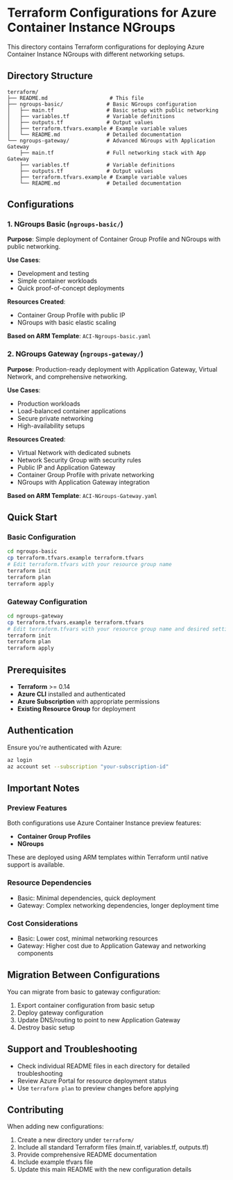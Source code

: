 # Terraform Configurations for Azure Container Instance NGroups

This directory contains Terraform configurations for deploying Azure Container Instance NGroups with different networking setups.

## Directory Structure

```
terraform/
├── README.md                    # This file
├── ngroups-basic/              # Basic NGroups configuration
│   ├── main.tf                 # Basic setup with public networking
│   ├── variables.tf            # Variable definitions
│   ├── outputs.tf              # Output values
│   ├── terraform.tfvars.example # Example variable values
│   └── README.md               # Detailed documentation
└── ngroups-gateway/            # Advanced NGroups with Application Gateway
    ├── main.tf                 # Full networking stack with App Gateway
    ├── variables.tf            # Variable definitions
    ├── outputs.tf              # Output values
    ├── terraform.tfvars.example # Example variable values
    └── README.md               # Detailed documentation
```

## Configurations

### 1. NGroups Basic (`ngroups-basic/`)

**Purpose**: Simple deployment of Container Group Profile and NGroups with public networking.

**Use Cases**:
- Development and testing
- Simple container workloads
- Quick proof-of-concept deployments

**Resources Created**:
- Container Group Profile with public IP
- NGroups with basic elastic scaling

**Based on ARM Template**: `ACI-Ngroups-basic.yaml`

### 2. NGroups Gateway (`ngroups-gateway/`)

**Purpose**: Production-ready deployment with Application Gateway, Virtual Network, and comprehensive networking.

**Use Cases**:
- Production workloads
- Load-balanced container applications
- Secure private networking
- High-availability setups

**Resources Created**:
- Virtual Network with dedicated subnets
- Network Security Group with security rules
- Public IP and Application Gateway
- Container Group Profile with private networking
- NGroups with Application Gateway integration

**Based on ARM Template**: `ACI-NGroups-Gateway.yaml`

## Quick Start

### Basic Configuration

```bash
cd ngroups-basic
cp terraform.tfvars.example terraform.tfvars
# Edit terraform.tfvars with your resource group name
terraform init
terraform plan
terraform apply
```

### Gateway Configuration

```bash
cd ngroups-gateway
cp terraform.tfvars.example terraform.tfvars
# Edit terraform.tfvars with your resource group name and desired settings
terraform init
terraform plan
terraform apply
```

## Prerequisites

- **Terraform** >= 0.14
- **Azure CLI** installed and authenticated
- **Azure Subscription** with appropriate permissions
- **Existing Resource Group** for deployment

## Authentication

Ensure you're authenticated with Azure:

```bash
az login
az account set --subscription "your-subscription-id"
```

## Important Notes

### Preview Features
Both configurations use Azure Container Instance preview features:
- **Container Group Profiles**
- **NGroups**

These are deployed using ARM templates within Terraform until native support is available.

### Resource Dependencies
- Basic: Minimal dependencies, quick deployment
- Gateway: Complex networking dependencies, longer deployment time

### Cost Considerations
- Basic: Lower cost, minimal networking resources
- Gateway: Higher cost due to Application Gateway and networking components

## Migration Between Configurations

You can migrate from basic to gateway configuration:

1. Export container configuration from basic setup
2. Deploy gateway configuration
3. Update DNS/routing to point to new Application Gateway
4. Destroy basic setup

## Support and Troubleshooting

- Check individual README files in each directory for detailed troubleshooting
- Review Azure Portal for resource deployment status
- Use `terraform plan` to preview changes before applying

## Contributing

When adding new configurations:
1. Create a new directory under `terraform/`
2. Include all standard Terraform files (main.tf, variables.tf, outputs.tf)
3. Provide comprehensive README documentation
4. Include example tfvars file
5. Update this main README with the new configuration details
